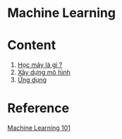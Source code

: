 # Machine Learning

# Content
1. [Học máy là gì ?](1.what.md)
1. [Xây dựng mô hình]()
1. [Ứng dụng]()

# Reference
[Machine Learning 101](https://leetcode.com/explore/learn/card/machine-learning-101/)
